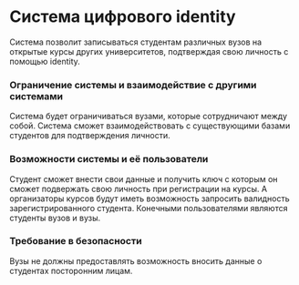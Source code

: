 # Система цифрового identity 
Система позволит записываться студентам различных вузов на открытые курсы других университетов, подтверждая свою личность с помощью identity.
### Ограничение системы и взаимодействие с другими системами
Система будет ограничиваться вузами, которые сотрудничают между собой. Система сможет взаимодействовать с существующими базами студентов для подтверждения личности.
### Возможности системы и её пользователи
Студент сможет внести свои данные и получить ключ с которым он сможет подвержать свою личность при регистрации на курсы. А организаторы курсов будут иметь возможность запросить валидность зарегистрированного студента. Конечными пользователями являются студенты вузов и вузы.
### Требование в безопасности
Вузы не должны предоставлять возможность вносить данные о студентах посторонним лицам.
